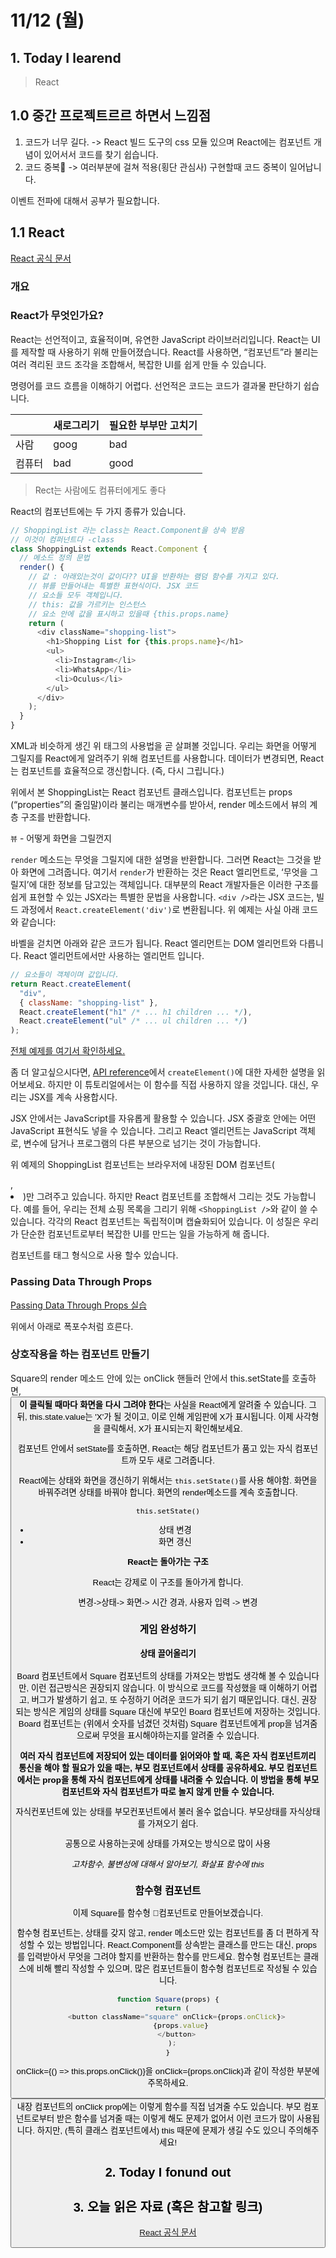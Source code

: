 # 11/12 (월)

## 1. Today I learend

> React

## 1.0 중간 프로젝트르르 하면서 느낌점

1. 코드가 너무 길다. -> React 빌드 도구의 css 모듈 있으며 React에는 컴포넌트 개념이 있어서서 코드를 찾기 쉽습니다.
1. 코드 중복 -> 여러부분에 걸쳐 적용(횡단 관심사) 구현할때 코드 중복이 일어납니다.

이벤트 전파에 대해서 공부가 필요합니다.

## 1.1 React

[React 공식 문서](https://reactjs-org-ko.netlify.com)

### 개요

### React가 무엇인가요?

React는 선언적이고, 효율적이며, 유연한 JavaScript 라이브러리입니다. React는 UI를 제작할 때 사용하기 위해 만들어졌습니다. React를 사용하면, “컴포넌트”라 불리는 여러 격리된 코드 조각을 조합해서, 복잡한 UI를 쉽게 만들 수 있습니다.

명령어를 코드 흐름을 이해하기 어렵다. 선언적은 코드는 코드가 결과물 판단하기 쉽습니다.

|        | 새로그리기 | 필요한 부부만 고치기 |
| ------ | ---------- | -------------------- |
| 사람   | goog       | bad                  |
| 컴퓨터 | bad        | good                 |

> Rect는 사람에도 컴퓨터에게도 좋다

React의 컴포넌트에는 두 가지 종류가 있습니다.

```js
// ShoppingList 라는 class는 React.Component을 상속 받음
// 이것이 컴퍼넌트다 -class
class ShoppingList extends React.Component {
  // 메소드 정의 문법
  render() {
    // 값 : 아래있는것이 값이다?? UI을 반환하는 램덤 함수를 가지고 있다.
    // 뷰를 만들어내는 특별한 표현식이다. JSX 코드
    // 요소들 모두 객체입니다.
    // this: 값을 가르키는 인스턴스
    // 요소 안에 값을 표시하고 있을때 {this.props.name}
    return (
      <div className="shopping-list">
        <h1>Shopping List for {this.props.name}</h1>
        <ul>
          <li>Instagram</li>
          <li>WhatsApp</li>
          <li>Oculus</li>
        </ul>
      </div>
    );
  }
}
```

XML과 비슷하게 생긴 위 태그의 사용법을 곧 살펴볼 것입니다. 우리는 화면을 어떻게 그릴지를 React에게 알려주기 위해 컴포넌트를 사용합니다. 데이터가 변경되면, React는 컴포넌트를 효율적으로 갱신합니다. (즉, 다시 그립니다.)

위에서 본 ShoppingList는 React 컴포넌트 클래스입니다. 컴포넌트는 props (“properties”의 줄임말)이라 불리는 매개변수를 받아서, render 메소드에서 뷰의 계층 구조를 반환합니다.

`뷰` - 어떻게 화면을 그릴껀지

`render` 메소드는 무엇을 그릴지에 대한 설명을 반환합니다. 그러면 React는 그것을 받아 화면에 그려줍니다. 여기서 `render`가 반환하는 것은 React 엘리먼트로, ‘무엇을 그릴지’에 대한 정보를 담고있는 객체입니다. 대부분의 React 개발자들은 이러한 구조를 쉽게 표현할 수 있는 JSX라는 특별한 문법을 사용합니다. `<div />`라는 JSX 코드는, 빌드 과정에서 `React.createElement('div')`로 변환됩니다. 위 예제는 사실 아래 코드와 같습니다:

바벨을 걷치면 아래와 같은 코드가 됩니다.
React 엘리먼트는 DOM 엘리먼트와 다릅니다.  React 엘리먼트에서만 사용하는 엘리먼트 입니다. 

```js
// 요소들이 객체이며 값입니다.
return React.createElement(
  "div",
  { className: "shopping-list" },
  React.createElement("h1" /* ... h1 children ... */),
  React.createElement("ul" /* ... ul children ... */)
);
```

[전체 예제를 여기서 확인하세요.](https://babeljs.io/repl/#?presets=react&code_lz=DwEwlgbgBAxgNgQwM5IHIILYFMC8AiJACwHsAHUsAOwHMBaOMJAFzwD4AoKKYQgRg65cAyiXJVqUADKMmUAGbEATlADepRWSQA6SpiwBfTtwD0fAdwCucc12ANWASUrME1RZmDH7R2_YDqhAhMSACC5J7egtz2APIwVhZIEWDmnlYcnuAQrADc7EA)

좀 더 알고싶으시다면, [API reference](https://reactjs-org-ko.netlify.com/docs/react-api.html#createelement)에서 `createElement()`에 대한 자세한 설명을 읽어보세요. 하지만 이 튜토리얼에서는 이 함수를 직접 사용하지 않을 것입니다. 대신, 우리는 JSX를 계속 사용합시다.

JSX 안에서는 JavaScript를 자유롭게 활용할 수 있습니다. JSX 중괄호 안에는 어떤 JavaScript 표현식도 넣을 수 있습니다. 그리고 React 엘리먼트는 JavaScript 객체로, 변수에 담거나 프로그램의 다른 부분으로 넘기는 것이 가능합니다.

위 예제의 ShoppingList 컴포넌트는 브라우저에 내장된 DOM 컴포넌트(<div />, <li />)만 그려주고 있습니다. 하지만 React 컴포넌트를 조합해서 그리는 것도 가능합니다. 예를 들어, 우리는 전체 쇼핑 목록을 그리기 위해 `<ShoppingList />`와 같이 쓸 수 있습니다. 각각의 React 컴포넌트는 독립적이며 캡슐화되어 있습니다. 이 성질은 우리가 단순한 컴포넌트로부터 복잡한 UI를 만드는 일을 가능하게 해 줍니다.

컴포넌트를 태그 형식으로 사용 할수 있습니다.

### Passing Data Through Props

[Passing Data Through Props 실습](https://codepen.io/kimseulbi/pen/wQzOJq?editors=1111)

위에서 아래로 폭포수처럼 흐른다.

### 상호작용을 하는 컴포넌트 만들기

Square의 render 메소드 안에 있는 onClick 핸들러 안에서 this.setState를 호출하면, **<button>이 클릭될 때마다 화면을 다시 그려야 한다**는 사실을 React에게 알려줄 수 있습니다. 그 뒤, this.state.value는 'X'가 될 것이고, 이로 인해 게임판에 X가 표시됩니다. 이제 사각형을 클릭해서, X가 표시되는지 확인해보세요.

컴포넌트 안에서 setState를 호출하면, React는 해당 컴포넌트가 품고 있는 자식 컴포넌트까 모두 새로 그려줍니다.

React에는 상태와 화면을 갱신하기 위해서는 `this.setState()`를 사용 해야함. 화면을 바꿔주려면 상태를 바꿔야 합니다. 화면의 render메소드를 계속 호출합니다.

`this.setState()`

- 상태 변경
- 화면 갱신

**React는 돌아가는 구조**

React는 강제로 이 구조를 돌아가게 합니다.

변경->상태-> 화면-> 시간 경과, 사용자 입력 -> 변경

### 게임 완성하기

#### 상태 끌어올리기

Board 컴포넌트에서 Square 컴포넌트의 상태를 가져오는 방법도 생각해 볼 수 있습니다만, 이런 접근방식은 권장되지 않습니다. 이 방식으로 코드를 작성했을 때 이해하기 어렵고, 버그가 발생하기 쉽고, 또 수정하기 어려운 코드가 되기 쉽기 때문입니다. 대신, 권장되는 방식은 게임의 상태를 Square 대신에 부모인 Board 컴포넌트에 저장하는 것입니다. Board 컴포넌트는 (위에서 숫자를 넘겼던 것처럼) Square 컴포넌트에게 prop을 넘겨줌으로써 무엇을 표시해야하는지를 알려줄 수 있습니다.

**여러 자식 컴포넌트에 저장되어 있는 데이터를 읽어와야 할 때, 혹은 자식 컴포넌트끼리 통신을 해야 할 필요가 있을 때는, 부모 컴포넌트에서 상태를 공유하세요. 부모 컴포넌트에서는 prop을 통해 자식 컴포넌트에게 상태를 내려줄 수 있습니다. 이 방법을 통해 부모 컴포넌트와 자식 컴포넌트가 따로 놀지 않게 만들 수 있습니다.**

자식컨포넌트에 있는 상태를 부모컨포넌트에서 불러 올수 없습니다.
부모상태를 자식상태를 가져오기 쉽다.

공통으로 사용하는곳에 상태를 가져오는 방식으로 많이 사용 

*고차함수, 불변성에 대해서 알아보기, 화살표 함수에 this*

### 함수형 컴포넌트
이제 Square를 함수형 컴포넌트로 만들어보겠습니다.

함수형 컴포넌트는, 상태를 갖지 않고, render 메소드만 있는 컴포넌트를 좀 더 편하게 작성할 수 있는 방법입니다. React.Component를 상속받는 클래스를 만드는 대신, props를 입력받아서 무엇을 그려야 할지를 반환하는 함수를 만드세요. 함수형 컴포넌트는 클래스에 비해 빨리 작성할 수 있으며, 많은 컴포넌트들이 함수형 컴포넌트로 작성될 수 있습니다.

```js
function Square(props) {
  return (
    <button className="square" onClick={props.onClick}>
      {props.value}
    </button>
  );
}
```

onClick={() => this.props.onClick()}을 onClick={props.onClick}과 같이 작성한 부분에 주목하세요. <button> 내장 컴포넌트의 onClick prop에는 이렇게 함수를 직접 넘겨줄 수도 있습니다. 부모 컴포넌트로부터 받은 함수를 넘겨줄 때는 이렇게 해도 문제가 없어서 이런 코드가 많이 사용됩니다. 하지만, (특히 클래스 컴포넌트에서) this 때문에 문제가 생길 수도 있으니 주의해주세요!


## 2. Today I fonund out

## 3. 오늘 읽은 자료 (혹은 참고할 링크)

[React 공식 문서](https://reactjs-org-ko.netlify.com)
